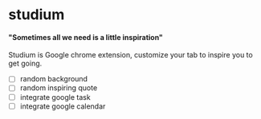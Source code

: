 # studium
#### "Sometimes all we need is a little inspiration"
Studium is Google chrome extension, customize your tab to inspire you to get going.
- [ ] random background
- [ ] random inspiring quote
- [ ] integrate google task
- [ ] integrate google calendar
